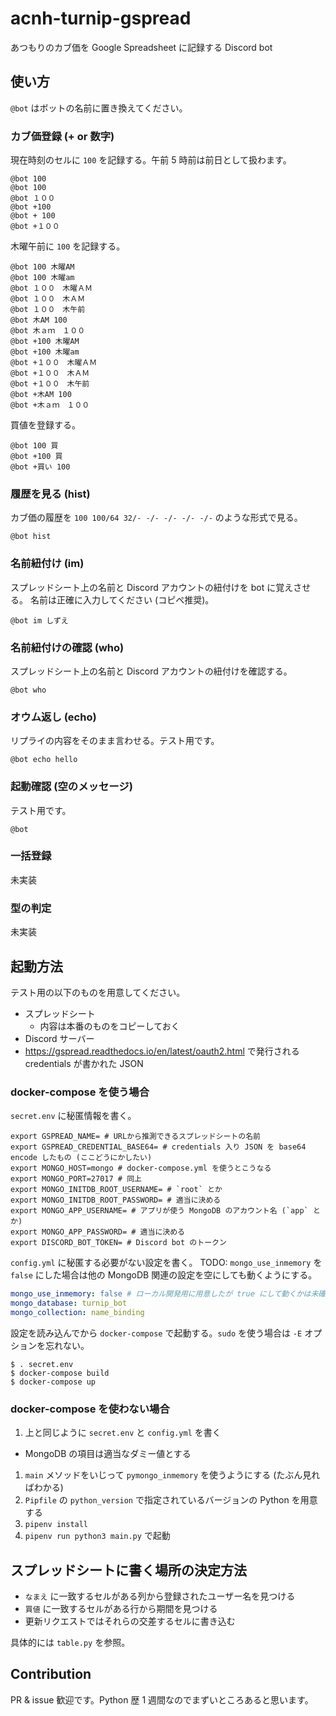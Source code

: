 # acnh-turnip-gspread
あつもりのカブ価を Google Spreadsheet に記録する Discord bot

## 使い方

`@bot` はボットの名前に置き換えてください。

### カブ価登録 (+ or 数字)

現在時刻のセルに `100` を記録する。午前 5 時前は前日として扱わます。

```
@bot 100
@bot 100
@bot １００
@bot +100
@bot + 100
@bot +１００
```

木曜午前に `100` を記録する。

```
@bot 100 木曜AM
@bot 100 木曜am
@bot １００　木曜ＡＭ
@bot １００　木ＡＭ
@bot １００　木午前
@bot 木AM 100
@bot 木ａｍ　１００
@bot +100 木曜AM
@bot +100 木曜am
@bot +１００　木曜ＡＭ
@bot +１００　木ＡＭ
@bot +１００　木午前
@bot +木AM 100
@bot +木ａｍ　１００
```

買値を登録する。

```
@bot 100 買
@bot +100 買
@bot +買い 100
```

### 履歴を見る (hist)

カブ価の履歴を `100 100/64 32/- -/- -/- -/- -/-` のような形式で見る。

``` 
@bot hist
```

### 名前紐付け (im)

スプレッドシート上の名前と Discord アカウントの紐付けを bot に覚えさせる。
名前は正確に入力してください (コピペ推奨)。

```
@bot im しずえ
```

### 名前紐付けの確認 (who)

スプレッドシート上の名前と Discord アカウントの紐付けを確認する。

```
@bot who
```

### オウム返し (echo)

リプライの内容をそのまま言わせる。テスト用です。

```
@bot echo hello
```

### 起動確認 (空のメッセージ)

テスト用です。

```
@bot
```

### 一括登録

未実装

### 型の判定

未実装

## 起動方法

テスト用の以下のものを用意してください。

- スプレッドシート
  - 内容は本番のものをコピーしておく
- Discord サーバー
- https://gspread.readthedocs.io/en/latest/oauth2.html で発行される credentials が書かれた JSON

### docker-compose を使う場合

`secret.env` に秘匿情報を書く。

```shell script
export GSPREAD_NAME= # URLから推測できるスプレッドシートの名前
export GSPREAD_CREDENTIAL_BASE64= # credentials 入り JSON を base64 encode したもの (ここどうにかしたい)
export MONGO_HOST=mongo # docker-compose.yml を使うとこうなる
export MONGO_PORT=27017 # 同上
export MONGO_INITDB_ROOT_USERNAME= # `root` とか
export MONGO_INITDB_ROOT_PASSWORD= # 適当に決める
export MONGO_APP_USERNAME= # アプリが使う MongoDB のアカウント名 (`app` とか)
export MONGO_APP_PASSWORD= # 適当に決める
export DISCORD_BOT_TOKEN= # Discord bot のトークン
```

`config.yml` に秘匿する必要がない設定を書く。
TODO: `mongo_use_inmemory` を `false` にした場合は他の MongoDB 関連の設定を空にしても動くようにする。

```yaml
mongo_use_inmemory: false # ローカル開発用に用意したが true にして動くかは未確認。
mongo_database: turnip_bot
mongo_collection: name_binding
```

設定を読み込んでから `docker-compose` で起動する。`sudo` を使う場合は `-E` オプションを忘れない。

```shell script
$ . secret.env
$ docker-compose build
$ docker-compose up
```

### docker-compose を使わない場合

1. 上と同じように `secret.env` と `config.yml` を書く
  - MongoDB の項目は適当なダミー値とする
1. `main` メソッドをいじって `pymongo_inmemory` を使うようにする (たぶん見ればわかる)
1. `Pipfile` の `python_version` で指定されているバージョンの Python を用意する
1. `pipenv install`
1. `pipenv run python3 main.py` で起動

## スプレッドシートに書く場所の決定方法

- `なまえ` に一致するセルがある列から登録されたユーザー名を見つける
- `買値` に一致するセルがある行から期間を見つける
- 更新リクエストではそれらの交差するセルに書き込む

具体的には `table.py` を参照。

## Contribution

PR & issue 歓迎です。Python 歴 1 週間なのでまずいところあると思います。
